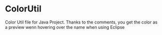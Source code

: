 # ColorUtil
Color Util file for Java Project.
Thanks to the comments, you get the color as a preview wenn hovering over the name when using Eclipse
